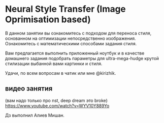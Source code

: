 # Neural Style Transfer (Image Oprimisation based)

В данном занятии вы ознакомитесь с подходом для переноса стиля, основанном на оптимизации непосредственно изображения. 
Ознакомитесь с математическими способами задания стиля. 

Вам предлагается выполнить приложенный ноутбук и в качестве домашнего задания подобрать параметры для ultra-mega-hudge  крутой стилизации выбанной вами картинки и стиля.

Удачи, по всем вопросам в чатик или мне @kirizhik. 

## видео занятия 
(вам надо только про nst, deep dream это broke)
https://www.youtube.com/watch?v=WYV10Y889Yo

Дз выполнил Алиев Мишан.